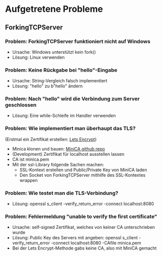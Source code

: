 # Aufgetretene Probleme

## ForkingTCPServer

### Problem: ForkingTCPServer funktioniert nicht auf Windows

- Ursache: Windows unterstützt kein fork()
- Lösung: Linux verwenden

### Problem: Keine Rückgabe bei "hello"-Eingabe

- Ursache: String-Vergleich falsch implementiert
- Lösung: "hello" zu b"hello" ändern

### Problem: Nach "hello" wird die Verbindung zum Server geschlossen

- Lösung: Eine while-Schleife im Handler verwenden

### Problem: Wie implementiert man überhaupt das TLS?

\(Erstmal ein Zertifikat erstellen: [Lets Encrypt](https://letsencrypt.org/docs/certificates-for-localhost/)\)

- Minica klonen und bauen: [MiniCA github repo](https://github.com/jsha/minica)
- (Development) Zertifikat für localhost ausstellen lassen
- CA ist minica.pem
- Mit der ssl-Library folgende Sachen machen:
  - SSL-Kontext erstellen und Public/Private Key von MiniCA laden
  - Den Socket von ForkingTCPServer mithilfe des SSL-Kontextes wrappen

### Problem: Wie testet man die TLS-Verbindung?

- Lösung: openssl s_client -verify_return_error -connect localhost:8080

### Problem: Fehlermeldung "unable to verify the first certificate"

- Ursache: self-signed Zertifikat, welches von keiner CA unterschrieben wurde
- Lösung: Public Key des Servers mit angeben: openssl s_client -verify_return_error -connect localhost:8080 -CAfile minica.pem
- Bei der Lets Encrypt-Methode gabs keine CA, also mit MiniCA gemacht
